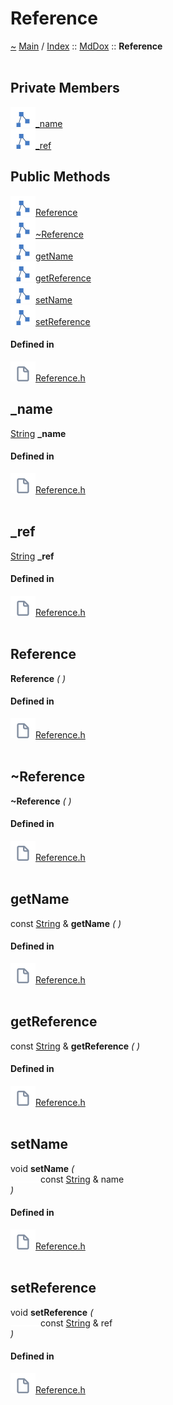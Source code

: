 <a id="reference"></a>
<h1>Reference</h1>
<a id="classMdDox_1_1Reference"></a>
<a href="https://github.com/CharlesCarley/MdDox">~</a>
<a href="indexpage.md#main">Main</a>
<span class="inline-text">/</span>
<a href="index.md#index">Index</a>
<span class="inline-text">::</span>
<a href="namespaceMdDox.md#mddox">MdDox</a>
<span class="inline-text">::</span>
<span class="bold-text"><b>Reference</b></span>
<br/>
<br/>
<a id="private-members"></a>
<h2>Private Members</h2>
<span class="icon-list-item"><a href="#_name" class="icon-list-item"><img src="../images/class.svg" class="icon-list-item"/><span class="icon-list-item">_name</span>
</a>
</span>
<br/>
<span class="icon-list-item"><a href="#_ref" class="icon-list-item"><img src="../images/class.svg" class="icon-list-item"/><span class="icon-list-item">_ref</span>
</a>
</span>
<br/>
<a id="public-methods"></a>
<h2>Public Methods</h2>
<span class="icon-list-item"><a href="#reference" class="icon-list-item"><img src="../images/class.svg" class="icon-list-item"/><span class="icon-list-item">Reference</span>
</a>
</span>
<br/>
<span class="icon-list-item"><a href="#~reference" class="icon-list-item"><img src="../images/class.svg" class="icon-list-item"/><span class="icon-list-item">~Reference</span>
</a>
</span>
<br/>
<span class="icon-list-item"><a href="#getname" class="icon-list-item"><img src="../images/class.svg" class="icon-list-item"/><span class="icon-list-item">getName</span>
</a>
</span>
<br/>
<span class="icon-list-item"><a href="#getreference" class="icon-list-item"><img src="../images/class.svg" class="icon-list-item"/><span class="icon-list-item">getReference</span>
</a>
</span>
<br/>
<span class="icon-list-item"><a href="#setname" class="icon-list-item"><img src="../images/class.svg" class="icon-list-item"/><span class="icon-list-item">setName</span>
</a>
</span>
<br/>
<span class="icon-list-item"><a href="#setreference" class="icon-list-item"><img src="../images/class.svg" class="icon-list-item"/><span class="icon-list-item">setReference</span>
</a>
</span>
<br/>
<a id="defined-in"></a>
<h4>Defined in</h4>
<span class="icon-list-item"><a href="https://github.com/CharlesCarley/MdDox/blob/master//Source/MdDoxTree/Reference.h#L31" class="icon-list-item"><img src="../images/file.svg" class="icon-list-item"/><span class="icon-list-item">Reference.h</span>
</a>
</span>
<br/>
<a id="_name"></a>
<h2>_name</h2>
<a href="namespaceMdDox.md#string">String</a>
<span class="bold-text"><b>_name</b></span>
<br/>
<a id="defined-in"></a>
<h4>Defined in</h4>
<span class="icon-list-item"><a href="https://github.com/CharlesCarley/MdDox/blob/master//Source/MdDoxTree/Reference.h#L33" class="icon-list-item"><img src="../images/file.svg" class="icon-list-item"/><span class="icon-list-item">Reference.h</span>
</a>
</span>
<br/>
<br/>
<a id="_ref"></a>
<h2>_ref</h2>
<a href="namespaceMdDox.md#string">String</a>
<span class="bold-text"><b>_ref</b></span>
<br/>
<a id="defined-in"></a>
<h4>Defined in</h4>
<span class="icon-list-item"><a href="https://github.com/CharlesCarley/MdDox/blob/master//Source/MdDoxTree/Reference.h#L34" class="icon-list-item"><img src="../images/file.svg" class="icon-list-item"/><span class="icon-list-item">Reference.h</span>
</a>
</span>
<br/>
<br/>
<a id="reference"></a>
<h2>Reference</h2>
<span class="bold-text"><b>Reference</b></span>
<span class="italic-text"><i>(</i></span>
<span class="italic-text"><i>)</i></span>
<a id="defined-in"></a>
<h4>Defined in</h4>
<span class="icon-list-item"><a href="https://github.com/CharlesCarley/MdDox/blob/master//Source/MdDoxTree/Reference.h#L37" class="icon-list-item"><img src="../images/file.svg" class="icon-list-item"/><span class="icon-list-item">Reference.h</span>
</a>
</span>
<br/>
<br/>
<a id="~reference"></a>
<h2>~Reference</h2>
<span class="bold-text"><b>~Reference</b></span>
<span class="italic-text"><i>(</i></span>
<span class="italic-text"><i>)</i></span>
<a id="defined-in"></a>
<h4>Defined in</h4>
<span class="icon-list-item"><a href="https://github.com/CharlesCarley/MdDox/blob/master//Source/MdDoxTree/Reference.h#L38" class="icon-list-item"><img src="../images/file.svg" class="icon-list-item"/><span class="icon-list-item">Reference.h</span>
</a>
</span>
<br/>
<br/>
<a id="getname"></a>
<h2>getName</h2>
<span class="inline-text">const </span>
<a href="namespaceMdDox.md#string">String</a>
<span class="inline-text"> &amp;</span>
<span class="bold-text"><b>getName</b></span>
<span class="italic-text"><i>(</i></span>
<span class="italic-text"><i>)</i></span>
<a id="defined-in"></a>
<h4>Defined in</h4>
<span class="icon-list-item"><a href="https://github.com/CharlesCarley/MdDox/blob/master//Source/MdDoxTree/Reference.h#L40" class="icon-list-item"><img src="../images/file.svg" class="icon-list-item"/><span class="icon-list-item">Reference.h</span>
</a>
</span>
<br/>
<br/>
<a id="getreference"></a>
<h2>getReference</h2>
<span class="inline-text">const </span>
<a href="namespaceMdDox.md#string">String</a>
<span class="inline-text"> &amp;</span>
<span class="bold-text"><b>getReference</b></span>
<span class="italic-text"><i>(</i></span>
<span class="italic-text"><i>)</i></span>
<a id="defined-in"></a>
<h4>Defined in</h4>
<span class="icon-list-item"><a href="https://github.com/CharlesCarley/MdDox/blob/master//Source/MdDoxTree/Reference.h#L44" class="icon-list-item"><img src="../images/file.svg" class="icon-list-item"/><span class="icon-list-item">Reference.h</span>
</a>
</span>
<br/>
<br/>
<a id="setname"></a>
<h2>setName</h2>
<span class="inline-text">void</span>
<span class="bold-text"><b>setName</b></span>
<span class="italic-text"><i>(</i></span>
<div class="paragraph">
<span class="paragraph"><img src="../images/horSpace24px.svg"/><span class="inline-text">const </span>
<a href="namespaceMdDox.md#string">String</a>
<span class="inline-text"> &amp;</span>
<span class="inline-text">name</span>
</span>
</div>
<span class="italic-text"><i>)</i></span>
<a id="defined-in"></a>
<h4>Defined in</h4>
<span class="icon-list-item"><a href="https://github.com/CharlesCarley/MdDox/blob/master//Source/MdDoxTree/Reference.h#L42" class="icon-list-item"><img src="../images/file.svg" class="icon-list-item"/><span class="icon-list-item">Reference.h</span>
</a>
</span>
<br/>
<br/>
<a id="setreference"></a>
<h2>setReference</h2>
<span class="inline-text">void</span>
<span class="bold-text"><b>setReference</b></span>
<span class="italic-text"><i>(</i></span>
<div class="paragraph">
<span class="paragraph"><img src="../images/horSpace24px.svg"/><span class="inline-text">const </span>
<a href="namespaceMdDox.md#string">String</a>
<span class="inline-text"> &amp;</span>
<span class="inline-text">ref</span>
</span>
</div>
<span class="italic-text"><i>)</i></span>
<a id="defined-in"></a>
<h4>Defined in</h4>
<span class="icon-list-item"><a href="https://github.com/CharlesCarley/MdDox/blob/master//Source/MdDoxTree/Reference.h#L46" class="icon-list-item"><img src="../images/file.svg" class="icon-list-item"/><span class="icon-list-item">Reference.h</span>
</a>
</span>
<br/>
<br/>
</div>
</div>
</body>
</html>
